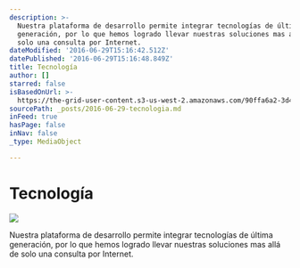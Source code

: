 ```yaml
---
description: >-
  Nuestra plataforma de desarrollo permite integrar tecnologías de última
  generación, por lo que hemos logrado llevar nuestras soluciones mas allá de
  solo una consulta por Internet.
dateModified: '2016-06-29T15:16:42.512Z'
datePublished: '2016-06-29T15:16:48.849Z'
title: Tecnología
author: []
starred: false
isBasedOnUrl: >-
  https://the-grid-user-content.s3-us-west-2.amazonaws.com/90ffa6a2-3d40-4e74-8f66-37cc04ae2fd9.png
sourcePath: _posts/2016-06-29-tecnologia.md
inFeed: true
hasPage: false
inNav: false
_type: MediaObject

---
```

# Tecnología
![](https://the-grid-user-content.s3-us-west-2.amazonaws.com/90ffa6a2-3d40-4e74-8f66-37cc04ae2fd9.png)

Nuestra plataforma de desarrollo permite integrar tecnologías de última generación, por lo que hemos logrado llevar nuestras soluciones mas allá de solo una consulta por Internet.
